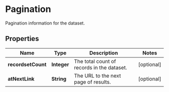 

# Pagination

Pagination information for the dataset.

## Properties

| Name | Type | Description | Notes |
|------------ | ------------- | ------------- | -------------|
|**recordsetCount** | **Integer** | The total count of records in the dataset. |  [optional] |
|**atNextLink** | **String** | The URL to the next page of results. |  [optional] |



